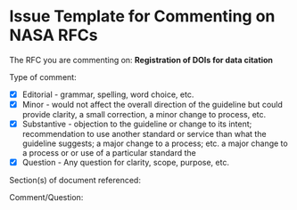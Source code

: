 # Issue Template for Commenting on NASA RFCs

The RFC you are commenting on: **Registration of DOIs for data citation**

Type of comment:
- [x] Editorial - grammar, spelling, word choice, etc.
- [x] Minor - would not affect the overall direction of the guideline but could provide clarity, a small correction, a minor change to process, etc. 
- [x] Substantive - objection to the guideline or change to its intent; recommendation to use another standard or service than what the guideline suggests; a major change to a process; etc. a major change to a process or  or use of a particular standard the 
- [x] Question - Any question for clarity, scope, purpose, etc.

Section(s) of document referenced:

Comment/Question:
